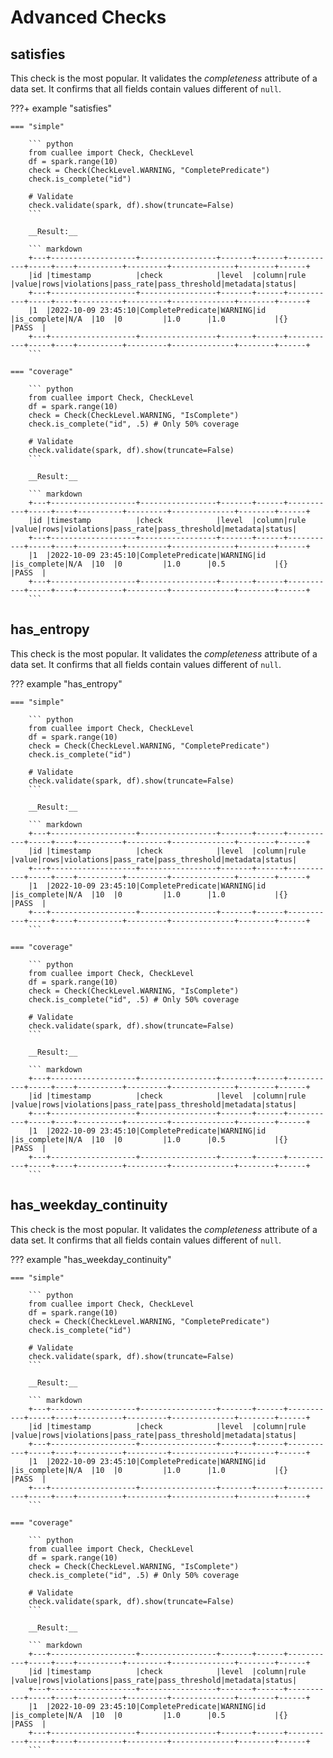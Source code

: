 # Advanced Checks

## satisfies

This check is the most popular. It validates the _completeness_ attribute of a data set. It confirms that all fields contain values different of `null`.


???+ example "satisfies"

    === "simple"

        ``` python
        from cuallee import Check, CheckLevel
        df = spark.range(10)
        check = Check(CheckLevel.WARNING, "CompletePredicate")
        check.is_complete("id")

        # Validate
        check.validate(spark, df).show(truncate=False)
        ```

        __Result:__

        ``` markdown
        +---+-------------------+-----------------+-------+------+-----------+-----+----+----------+---------+--------------+--------+------+
        |id |timestamp          |check            |level  |column|rule       |value|rows|violations|pass_rate|pass_threshold|metadata|status|
        +---+-------------------+-----------------+-------+------+-----------+-----+----+----------+---------+--------------+--------+------+
        |1  |2022-10-09 23:45:10|CompletePredicate|WARNING|id    |is_complete|N/A  |10  |0         |1.0      |1.0           |{}      |PASS  |
        +---+-------------------+-----------------+-------+------+-----------+-----+----+----------+---------+--------------+--------+------+
        ```

    === "coverage"

        ``` python
        from cuallee import Check, CheckLevel
        df = spark.range(10)
        check = Check(CheckLevel.WARNING, "IsComplete")
        check.is_complete("id", .5) # Only 50% coverage

        # Validate
        check.validate(spark, df).show(truncate=False)
        ```

        __Result:__

        ``` markdown
        +---+-------------------+-----------------+-------+------+-----------+-----+----+----------+---------+--------------+--------+------+
        |id |timestamp          |check            |level  |column|rule       |value|rows|violations|pass_rate|pass_threshold|metadata|status|
        +---+-------------------+-----------------+-------+------+-----------+-----+----+----------+---------+--------------+--------+------+
        |1  |2022-10-09 23:45:10|CompletePredicate|WARNING|id    |is_complete|N/A  |10  |0         |1.0      |0.5           |{}      |PASS  |
        +---+-------------------+-----------------+-------+------+-----------+-----+----+----------+---------+--------------+--------+------+
        ```

## has_entropy

This check is the most popular. It validates the _completeness_ attribute of a data set. It confirms that all fields contain values different of `null`.


??? example "has_entropy"

    === "simple"

        ``` python
        from cuallee import Check, CheckLevel
        df = spark.range(10)
        check = Check(CheckLevel.WARNING, "CompletePredicate")
        check.is_complete("id")

        # Validate
        check.validate(spark, df).show(truncate=False)
        ```

        __Result:__

        ``` markdown
        +---+-------------------+-----------------+-------+------+-----------+-----+----+----------+---------+--------------+--------+------+
        |id |timestamp          |check            |level  |column|rule       |value|rows|violations|pass_rate|pass_threshold|metadata|status|
        +---+-------------------+-----------------+-------+------+-----------+-----+----+----------+---------+--------------+--------+------+
        |1  |2022-10-09 23:45:10|CompletePredicate|WARNING|id    |is_complete|N/A  |10  |0         |1.0      |1.0           |{}      |PASS  |
        +---+-------------------+-----------------+-------+------+-----------+-----+----+----------+---------+--------------+--------+------+
        ```

    === "coverage"

        ``` python
        from cuallee import Check, CheckLevel
        df = spark.range(10)
        check = Check(CheckLevel.WARNING, "IsComplete")
        check.is_complete("id", .5) # Only 50% coverage

        # Validate
        check.validate(spark, df).show(truncate=False)
        ```

        __Result:__

        ``` markdown
        +---+-------------------+-----------------+-------+------+-----------+-----+----+----------+---------+--------------+--------+------+
        |id |timestamp          |check            |level  |column|rule       |value|rows|violations|pass_rate|pass_threshold|metadata|status|
        +---+-------------------+-----------------+-------+------+-----------+-----+----+----------+---------+--------------+--------+------+
        |1  |2022-10-09 23:45:10|CompletePredicate|WARNING|id    |is_complete|N/A  |10  |0         |1.0      |0.5           |{}      |PASS  |
        +---+-------------------+-----------------+-------+------+-----------+-----+----+----------+---------+--------------+--------+------+
        ```

## has_weekday_continuity

This check is the most popular. It validates the _completeness_ attribute of a data set. It confirms that all fields contain values different of `null`.


??? example "has_weekday_continuity"

    === "simple"

        ``` python
        from cuallee import Check, CheckLevel
        df = spark.range(10)
        check = Check(CheckLevel.WARNING, "CompletePredicate")
        check.is_complete("id")

        # Validate
        check.validate(spark, df).show(truncate=False)
        ```

        __Result:__

        ``` markdown
        +---+-------------------+-----------------+-------+------+-----------+-----+----+----------+---------+--------------+--------+------+
        |id |timestamp          |check            |level  |column|rule       |value|rows|violations|pass_rate|pass_threshold|metadata|status|
        +---+-------------------+-----------------+-------+------+-----------+-----+----+----------+---------+--------------+--------+------+
        |1  |2022-10-09 23:45:10|CompletePredicate|WARNING|id    |is_complete|N/A  |10  |0         |1.0      |1.0           |{}      |PASS  |
        +---+-------------------+-----------------+-------+------+-----------+-----+----+----------+---------+--------------+--------+------+
        ```

    === "coverage"

        ``` python
        from cuallee import Check, CheckLevel
        df = spark.range(10)
        check = Check(CheckLevel.WARNING, "IsComplete")
        check.is_complete("id", .5) # Only 50% coverage

        # Validate
        check.validate(spark, df).show(truncate=False)
        ```

        __Result:__

        ``` markdown
        +---+-------------------+-----------------+-------+------+-----------+-----+----+----------+---------+--------------+--------+------+
        |id |timestamp          |check            |level  |column|rule       |value|rows|violations|pass_rate|pass_threshold|metadata|status|
        +---+-------------------+-----------------+-------+------+-----------+-----+----+----------+---------+--------------+--------+------+
        |1  |2022-10-09 23:45:10|CompletePredicate|WARNING|id    |is_complete|N/A  |10  |0         |1.0      |0.5           |{}      |PASS  |
        +---+-------------------+-----------------+-------+------+-----------+-----+----+----------+---------+--------------+--------+------+
        ```